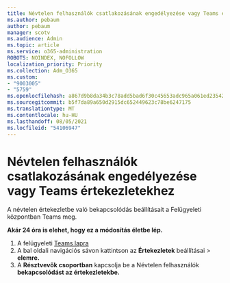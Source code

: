 ```yaml
---
title: Névtelen felhasználók csatlakozásának engedélyezése vagy Teams értekezletekhez
ms.author: pebaum
author: pebaum
manager: scotv
ms.audience: Admin
ms.topic: article
ms.service: o365-administration
ROBOTS: NOINDEX, NOFOLLOW
localization_priority: Priority
ms.collection: Adm_O365
ms.custom:
- "9003005"
- "5759"
ms.openlocfilehash: a867d9b8da34b3c78add5bad6f30c45653adc965a061ed235429a7d7447cffd6
ms.sourcegitcommit: b5f7da89a650d2915dc652449623c78be6247175
ms.translationtype: MT
ms.contentlocale: hu-HU
ms.lasthandoff: 08/05/2021
ms.locfileid: "54106947"
---
```

# <a name="allow-or-prevent-anonymous-users-from-joining-teams-meetings"></a>Névtelen felhasználók csatlakozásának engedélyezése vagy Teams értekezletekhez

A névtelen értekezletbe való bekapcsolódás beállításait a Felügyeleti központban Teams meg.

**Akár 24 óra is elehet, hogy ez a módosítás életbe lép.**

1.  A felügyeleti [Teams lapra](https://admin.teams.microsoft.com)
2.  A bal oldali navigációs sávon kattintson az **Értekezletek** beállításai   >   **elemre.**
3.  A **Résztvevők csoportban** kapcsolja be a Névtelen felhasználók **bekapcsolódást az értekezletekbe.**